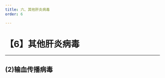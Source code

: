 ```yaml
---
title: 六、其他肝炎病毒
order: 6

---
```


# 【6】其他肝炎病毒

<kaodian :text="'微生物学检验记忆卡'" />

<!-- ###### 第二十九章 肝炎病毒

> 微生物学检验 -->

<beitiW/>

---

## (2)输血传播病毒

<son :text="'微生物学检验记忆卡'" text1="(2)输血传播病毒" :textOption="[['熟悉',' 相关专业知识','专业知识'],['熟悉',' 相关专业知识','专业知识'],['熟悉',' 相关专业知识','专业知识']]" />
